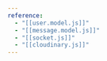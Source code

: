 ```yaml
---
reference:
  - "[[user.model.js]]"
  - "[[message.model.js]]"
  - "[[socket.js]]"
  - "[[cloudinary.js]]"
---
```

